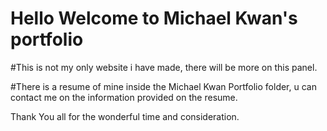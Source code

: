 # Hello Welcome to Michael Kwan's portfolio
#This is not my only website i have made, there will be more on this panel.

#There is a resume of mine inside the Michael Kwan Portfolio folder, u can contact me on the information provided on the resume.

Thank You all for the wonderful time and consideration.
